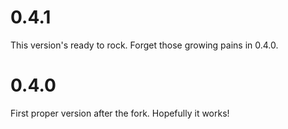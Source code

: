 # 0.4.1

This version's ready to rock. Forget those growing pains in 0.4.0.

# 0.4.0

First proper version after the fork. Hopefully it works!
